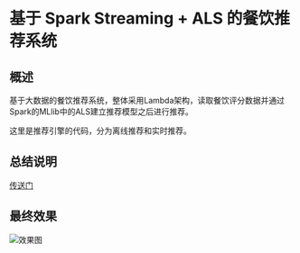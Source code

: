 # 基于 Spark Streaming + ALS 的餐饮推荐系统

## 概述
  
基于大数据的餐饮推荐系统，整体采用Lambda架构，读取餐饮评分数据并通过Spark的MLlib中的ALS建立推荐模型之后进行推荐。

这里是推荐引擎的代码，分为离线推荐和实时推荐。

## 总结说明

[传送门](https://share23.github.io/%E5%A4%A7%E6%95%B0%E6%8D%AE/%E5%9F%BA%E4%BA%8E%E5%A4%A7%E6%95%B0%E6%8D%AE%E7%9A%84%E9%A4%90%E9%A5%AE%E6%8E%A8%E8%8D%90%E7%B3%BB%E7%BB%9F%E6%80%BB%E7%BB%93/)

## 最终效果

![效果图](https://upload-images.jianshu.io/upload_images/10228133-0d91e67c4db89752.jpg?imageMogr2/auto-orient/strip%7CimageView2/2/w/1240)